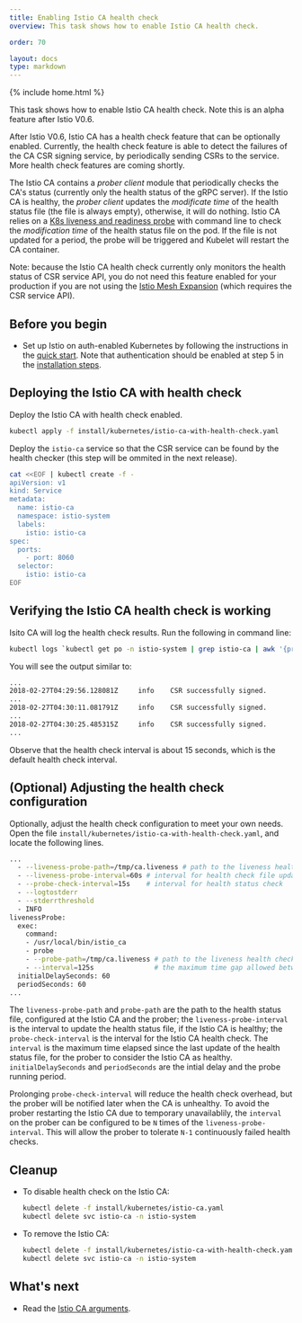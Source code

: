 ```yaml
---
title: Enabling Istio CA health check
overview: This task shows how to enable Istio CA health check.

order: 70

layout: docs
type: markdown
---
```

{% include home.html %}

This task shows how to enable Istio CA health check. Note this is an alpha feature after Istio V0.6.

After Istio V0.6, Istio CA has a health check feature that can be optionally enabled.
Currently, the health check feature is able to detect the failures of the CA CSR signing service,
by periodically sending CSRs to the service. More health check features are coming shortly.

The Istio CA contains a _prober client_ module that periodically checks the CA's status (currently only the health
status of the gRPC server).
If the Istio CA is healthy, the _prober client_ updates the _modificate time_ of the health status file
(the file is always empty), otherwise,
it will do nothing. Istio CA relies on a
[K8s liveness and readiness probe](https://kubernetes.io/docs/tasks/configure-pod-container/configure-liveness-readiness-probes/)
with command line to check the _modification time_ of the health status file on the pod.
If the file is not updated for a period, the probe will be triggered and Kubelet will restart the CA container.

Note: because the Istio CA health check currently only monitors the health status of CSR service API,
you do not need this feature enabled for your production if you are not using the
[Istio Mesh Expansion]({{home}}/docs/setup/kubernetes/mesh-expansion.html) (which requires the CSR service API).

## Before you begin

* Set up Istio on auth-enabled Kubernetes by following the instructions in the
  [quick start]({{home}}/docs/setup/kubernetes/quick-start.html).
  Note that authentication should be enabled at step 5 in the
  [installation steps]({{home}}/docs/setup/kubernetes/quick-start.html#installation-steps).

## Deploying the Istio CA with health check

Deploy the Istio CA with health check enabled.

```bash
kubectl apply -f install/kubernetes/istio-ca-with-health-check.yaml
```

Deploy the `istio-ca` service so that the CSR service can be found by the health checker
(this step will be ommited in the next release).

```bash
cat <<EOF | kubectl create -f -
apiVersion: v1
kind: Service
metadata:
  name: istio-ca
  namespace: istio-system
  labels:
    istio: istio-ca
spec:
  ports:
    - port: 8060
  selector:
    istio: istio-ca
EOF
```

## Verifying the Istio CA health check is working

Isito CA will log the health check results. Run the following in command line:

```bash
kubectl logs `kubectl get po -n istio-system | grep istio-ca | awk '{print $1}'` -n istio-system
```

You will see the output similar to:
```bash
...
2018-02-27T04:29:56.128081Z     info    CSR successfully signed.
...
2018-02-27T04:30:11.081791Z     info    CSR successfully signed.
...
2018-02-27T04:30:25.485315Z     info    CSR successfully signed.
...
```

Observe that the health check interval is about 15 seconds, which is the default health check interval.

## (Optional) Adjusting the health check configuration

Optionally, adjust the health check configuration to meet your own needs. Open the file
`install/kubernetes/istio-ca-with-health-check.yaml`, and locate the following lines.

```bash
...
  - --liveness-probe-path=/tmp/ca.liveness # path to the liveness health check status file
  - --liveness-probe-interval=60s # interval for health check file update
  - --probe-check-interval=15s    # interval for health status check
  - --logtostderr
  - --stderrthreshold
  - INFO
livenessProbe:
  exec:
    command:
    - /usr/local/bin/istio_ca
    - probe
    - --probe-path=/tmp/ca.liveness # path to the liveness health check status file
    - --interval=125s               # the maximum time gap allowed between the file mtime and the current sys clock.
  initialDelaySeconds: 60
  periodSeconds: 60
...
```

The `liveness-probe-path` and `probe-path` are the path to the health status file, configured at the Istio CA and the
prober;
the `liveness-probe-interval` is the interval to update the health status file, if the Istio CA is healthy;
the `probe-check-interval` is the interval for the Istio CA health check.
The `interval` is the maximum time elapsed since the last update of the health status file, for the prober to consider
the Istio CA as healthy.
`initialDelaySeconds` and `periodSeconds` are the intial delay and the probe running period.

Prolonging `probe-check-interval` will reduce the health check overhead, but the prober will be notified later when
the CA is unhealthy.
To avoid the prober restarting the Istio CA due to temporary unavailablily, the `interval` on the prober can be
configured to be `N` times of the `liveness-probe-interval`. This will allow the prober to tolerate `N-1` continuously
failed health checks.

## Cleanup

* To disable health check on the Istio CA:
  ```bash
  kubectl delete -f install/kubernetes/istio-ca.yaml
  kubectl delete svc istio-ca -n istio-system
  ```

* To remove the Istio CA:

  ```bash
  kubectl delete -f install/kubernetes/istio-ca-with-health-check.yaml
  kubectl delete svc istio-ca -n istio-system
  ```

## What's next

* Read the [Istio CA arguments](https://github.com/istio/istio/blob/master/security/cmd/istio_ca/main.go).
